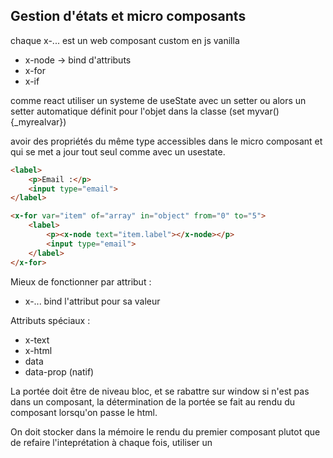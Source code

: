 ## Gestion d'états et micro composants

chaque x-... est un web composant custom en js vanilla

- x-node -> bind d'attributs
- x-for
- x-if

comme react utiliser un systeme de useState avec un setter ou alors un setter automatique définit pour l'objet dans la classe (set myvar(){_myrealvar})

avoir des propriétés du même type accessibles dans le micro composant et qui se met a jour tout seul comme avec un usestate.

```html
<label>
    <p>Email :</p>
    <input type="email">
</label>
```

```html
<x-for var="item" of="array" in="object" from="0" to="5">
    <label>
        <p><x-node text="item.label"></x-node></p>
        <input type="email">
    </label>
</x-for>
```

Mieux de fonctionner par attribut :
- x-... bind l'attribut pour sa valeur

Attributs spéciaux :
- x-text
- x-html
- data
- data-prop (natif)

La portée doit être de niveau bloc, et se rabattre sur window si n'est pas dans un composant, la détermination de la portée se fait au rendu du composant lorsqu'on passe le html.

On doit stocker dans la mémoire le rendu du premier composant plutot que de refaire l'inteprétation à chaque fois, utiliser un <template> stocké comme propriété du composant et cloner le noeud (si possible, a voir avec le binding des propriétés).

Avoir des variables magiques comme `$root` qui renvoie à l'élément racine du composant (ou au premier élément racine).

```js
define('input', (data)=>{

    data.type = data.type || 'text';

    return `
        <label>
            <p x-text="data.name"></p>
            <input x-type="data.type">
        </label>
    `;
});
```

```html
<x-input data="" data-name="">
```

```js
function define(name, renderFunction){
    // définir la nouvelle classe qui étend xElement (qui étend HTMLElement)
    // récupérer l'élément racine
    // récupérer les datas
    // bind les attributs
}
```